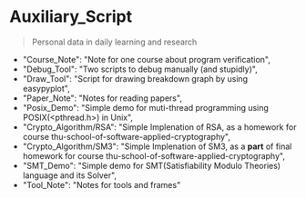 # Auxiliary_Script

>  Personal data in daily learning and research

* "Course_Note": "Note for one course about program verification",
* "Debug_Tool": "Two scripts to debug manually (and stupidly)",
* "Draw_Tool": "Script for drawing breakdown graph by using easypyplot",
* "Paper_Note": "Notes for reading papers",
* "Posix_Demo": "Simple demo for muti-thread programming using POSIX(<pthread.h>) in Unix",
* "Crypto_Algorithm/RSA": "Simple Implenation of RSA, as a homework for course thu-school-of-software-applied-cryptography",
* "Crypto_Algorithm/SM3": "Simple Implenation of SM3, as a **part** of final homework for course thu-school-of-software-applied-cryptography",
* "SMT_Demo": "Simple demo for SMT(Satisfiability Modulo Theories) language and its Solver",
* "Tool_Note": "Notes for tools and frames"





